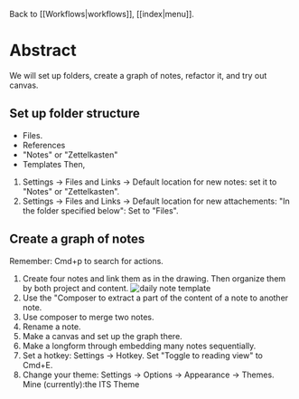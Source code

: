 Back to [[Workflows|workflows]], [[index|menu]].
# Abstract
We will set up folders, create a graph of notes, refactor it, and try out canvas.
## Set up folder structure
- Files.
- References
- "Notes" or "Zettelkasten"
- Templates
Then,
1. Settings -> Files and Links -> Default location for new notes: set it to "Notes" or "Zettelkasten".
2. Settings -> Files and Links -> Default location for new attachements: "In the folder specified below": Set to "Files".
## Create a graph of notes
Remember: Cmd+p to search for actions.
1. Create four notes and link them as in the drawing. Then organize them by both project and content.
![daily note template](https://raw.githubusercontent.com/mscott99/matthewscott-blog/main/files/graph.png)
2. Use the "Composer to extract a part of the content of a note to another note.
3. Use composer to merge two notes.
4. Rename a note.
5. Make a canvas and set up the graph there.
6. Make a longform through embedding many notes sequentially.
7. Set a hotkey: Settings -> Hotkey. Set "Toggle to reading view" to Cmd+E.
8. Change your theme: Settings -> Options -> Appearance -> Themes. Mine (currently):the ITS Theme